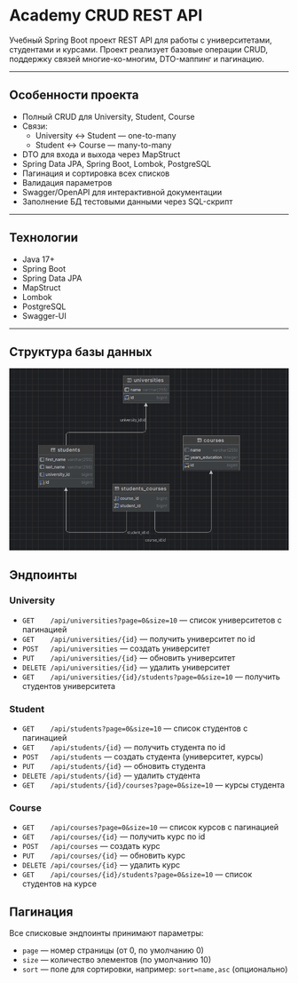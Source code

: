 # Academy CRUD REST API

Учебный Spring Boot проект REST API для работы с университетами, студентами и курсами. Проект реализует базовые операции CRUD, поддержку связей многие-ко-многим, DTO-маппинг и пагинацию.

---


## Особенности проекта

- Полный CRUD для University, Student, Course
- Связи:
    - University ↔ Student — one-to-many
    - Student ↔ Course — many-to-many
- DTO для входа и выхода через MapStruct
- Spring Data JPA, Spring Boot, Lombok, PostgreSQL
- Пагинация и сортировка всех списков
- Валидация параметров
- Swagger/OpenAPI для интерактивной документации
- Заполнение БД тестовыми данными через SQL-скрипт
---

## Технологии

- Java 17+
- Spring Boot
- Spring Data JPA
- MapStruct
- Lombok
- PostgreSQL
- Swagger-UI

---

## Структура базы данных

<img src="pages/db.png">

## Эндпоинты

### University

- `GET    /api/universities?page=0&size=10` — список университетов с пагинацией
- `GET    /api/universities/{id}` — получить университет по id
- `POST   /api/universities` — создать университет
- `PUT    /api/universities/{id}` — обновить университет
- `DELETE /api/universities/{id}` — удалить университет
- `GET    /api/universities/{id}/students?page=0&size=10` — получить студентов университета

### Student

- `GET    /api/students?page=0&size=10` — список студентов с пагинацией
- `GET    /api/students/{id}` — получить студента по id
- `POST   /api/students` — создать студента (университет, курсы)
- `PUT    /api/students/{id}` — обновить студента
- `DELETE /api/students/{id}` — удалить студента
- `GET    /api/students/{id}/courses?page=0&size=10` — курсы студента

### Course

- `GET    /api/courses?page=0&size=10` — список курсов с пагинацией
- `GET    /api/courses/{id}` — получить курс по id
- `POST   /api/courses` — создать курс
- `PUT    /api/courses/{id}` — обновить курс
- `DELETE /api/courses/{id}` — удалить курс
- `GET    /api/courses/{id}/students?page=0&size=10` — список студентов на курсе

## Пагинация

Все списковые эндпоинты принимают параметры:

- `page` — номер страницы (от 0, по умолчанию 0)
- `size` — количество элементов (по умолчанию 10)
- `sort` — поле для сортировки, например: `sort=name,asc` (опционально)

